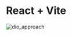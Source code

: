 # React + Vite

![dio_approach](https://github.com/user-attachments/assets/61d8c2fc-efeb-43bf-92a5-329ba667f859)
